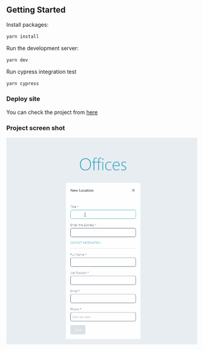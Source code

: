 ## Getting Started

Install packages: 

```bash
yarn install
```

Run the development server:

```bash
yarn dev
```

Run cypress integration test

```bash
yarn cypress
```

### Deploy site
You can check the project from [here](https://dps-test.vercel.app/)

### Project screen shot
![](./public/dps.gif)
